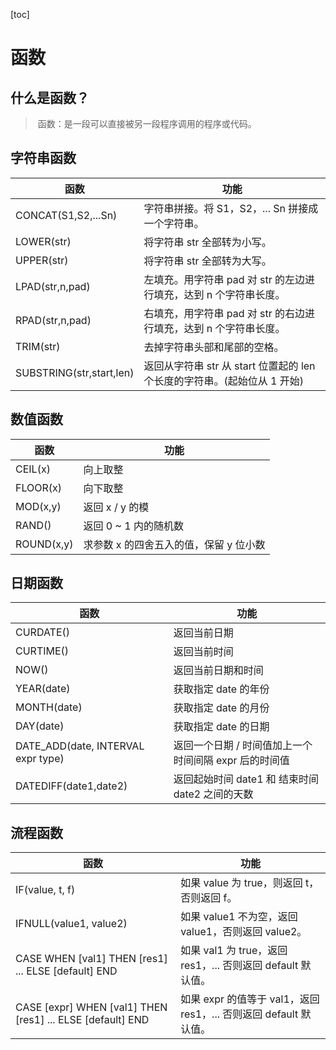 [toc]

# 函数

## 什么是函数？

> ​	函数：是一段可以直接被另一段程序调用的程序或代码。

## 字符串函数

| 函数                     | 功能                                                         |
| ------------------------ | ------------------------------------------------------------ |
| CONCAT(S1,S2,...Sn)      | 字符串拼接。将 S1，S2，... Sn 拼接成一个字符串。             |
| LOWER(str)               | 将字符串 str 全部转为小写。                                  |
| UPPER(str)               | 将字符串 str 全部转为大写。                                  |
| LPAD(str,n,pad)          | 左填充。用字符串 pad 对 str 的左边进行填充，达到 n 个字符串长度。 |
| RPAD(str,n,pad)          | 右填充，用字符串 pad 对 str 的右边进行填充，达到 n 个字符串长度。 |
| TRIM(str)                | 去掉字符串头部和尾部的空格。                                 |
| SUBSTRING(str,start,len) | 返回从字符串 str 从 start 位置起的 len 个长度的字符串。(起始位从 1 开始) |

## 数值函数

| **函数**   | **功能**                               |
| ---------- | -------------------------------------- |
| CEIL(x)    | 向上取整                               |
| FLOOR(x)   | 向下取整                               |
| MOD(x,y)   | 返回 x / y 的模                        |
| RAND()     | 返回 0 ~ 1 内的随机数                  |
| ROUND(x,y) | 求参数 x 的四舍五入的值，保留 y 位小数 |

## 日期函数

| **函数**                           | **功能**                                              |
| ---------------------------------- | ----------------------------------------------------- |
| CURDATE()                          | 返回当前日期                                          |
| CURTIME()                          | 返回当前时间                                          |
| NOW()                              | 返回当前日期和时间                                    |
| YEAR(date)                         | 获取指定 date 的年份                                  |
| MONTH(date)                        | 获取指定 date 的月份                                  |
| DAY(date)                          | 获取指定 date 的日期                                  |
| DATE_ADD(date, INTERVAL expr type) | 返回一个日期 / 时间值加上一个时间间隔 expr 后的时间值 |
| DATEDIFF(date1,date2)              | 返回起始时间 date1 和 结束时间 date2 之间的天数       |

## 流程函数

| **函数**                                                   | **功能**                                                     |
| ---------------------------------------------------------- | ------------------------------------------------------------ |
| IF(value, t, f)                                            | 如果 value 为 true，则返回 t，否则返回 f。                   |
| IFNULL(value1, value2)                                     | 如果 value1 不为空，返回 value1，否则返回 value2。           |
| CASE WHEN [val1] THEN [res1] ... ELSE [default] END        | 如果 val1 为 true，返回 res1，... 否则返回 default 默认值。  |
| CASE [expr] WHEN [val1] THEN [res1] ... ELSE [default] END | 如果 expr 的值等于 val1，返回res1，... 否则返回 default 默认值。 |
